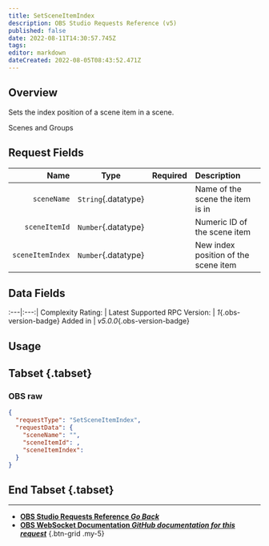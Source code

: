 ```yaml
---
title: SetSceneItemIndex
description: OBS Studio Requests Reference (v5)
published: false
date: 2022-08-11T14:30:57.745Z
tags: 
editor: markdown
dateCreated: 2022-08-05T08:43:52.471Z
---
```


## Overview
Sets the index position of a scene item in a scene.

Scenes and Groups

## Request Fields
Name | Type | Required| Description |
----:|:----:|:-------:|:------------|
`sceneName` | `String`{.datatype} | <i class="mdi mdi-check-bold"></i> | Name of the scene the item is in
`sceneItemId` | `Number`{.datatype} | <i class="mdi mdi-check-bold"></i> | Numeric ID of the scene item | `>= 0`{.datatype}
`sceneItemIndex` | `Number`{.datatype} | <i class="mdi mdi-check-bold"></i> | New index position of the scene item | `>= 0`{.datatype}

## Data Fields
:---|:---:|
Complexity Rating: | <span class="stars stars--3"></span>
Latest Supported RPC Version: | *1*{.obs-version-badge}
Added in | *v5.0.0*{.obs-version-badge}

## Usage
## Tabset {.tabset}
### OBS raw
```json
{
  "requestType": "SetSceneItemIndex",
  "requestData": {
    "sceneName": "",
    "sceneItemId": ,
    "sceneItemIndex": 
  }
}
```
## End Tabset {.tabset}

---

- [<i class="mdi mdi-chevron-left"></i>**OBS Studio Requests Reference *Go Back***](/en/Broadcasters/OBS/Requests)
- [<i class="mdi mdi-github"></i> **OBS WebSocket Documentation *GitHub documentation for this request***](https://github.com/obsproject/obs-websocket/blob/master/docs/generated/protocol.md#setsceneitemindex)
{.btn-grid .my-5}